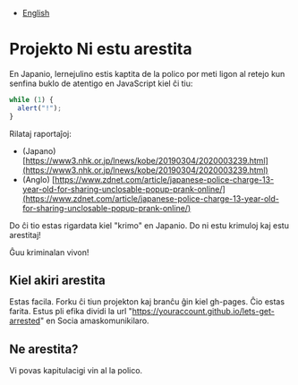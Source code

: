- [English](README.md)

# Projekto Ni estu arestita

En Japanio, lernejulino estis kaptita de la polico por meti ligon al retejo kun senfina buklo de atentigo en JavaScript kiel ĉi tiu:

```js
while (1) {
  alert("!");
}
```

Rilataj raportaĵoj:

- (Japano) [https://www3.nhk.or.jp/lnews/kobe/20190304/2020003239.html](https://www3.nhk.or.jp/lnews/kobe/20190304/2020003239.html)
- (Anglo) [https://www.zdnet.com/article/japanese-police-charge-13-year-old-for-sharing-unclosable-popup-prank-online/](https://www.zdnet.com/article/japanese-police-charge-13-year-old-for-sharing-unclosable-popup-prank-online/)

Do ĉi tio estas rigardata kiel "krimo" en Japanio. Do ni estu krimuloj kaj estu arestitaj!

Ĝuu kriminalan vivon!

## Kiel akiri arestita

Estas facila. Forku ĉi tiun projekton kaj branĉu ĝin kiel gh-pages. Ĉio estas farita. Estus pli efika dividi la url "https://youraccount.github.io/lets-get-arrested" en Socia amaskomunikilaro.


## Ne arestita?

Vi povas kapitulacigi vin al la polico.
